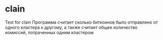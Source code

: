# clain
Test for clain
Программа считает сколько биткоинов было отправлено от одного кластера к другому, а также считает общее количество комиссий, потраченных одним кластером
